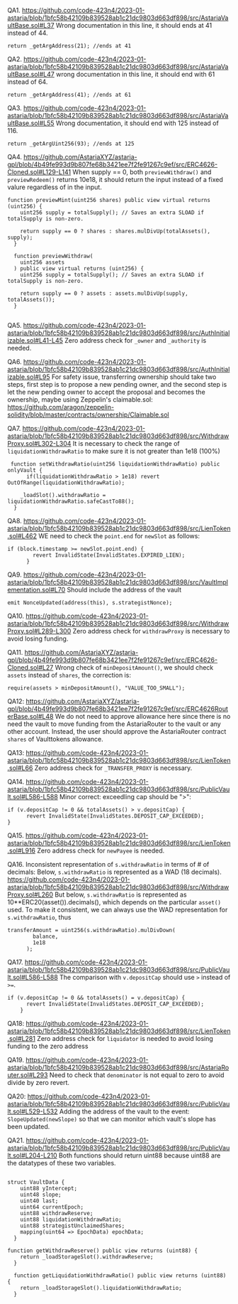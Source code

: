 QA1. https://github.com/code-423n4/2023-01-astaria/blob/1bfc58b42109b839528ab1c21dc9803d663df898/src/AstariaVaultBase.sol#L37
Wrong documentation in this line, it should ends at 41 instead of 44.
```
return _getArgAddress(21); //ends at 41
```

QA2. https://github.com/code-423n4/2023-01-astaria/blob/1bfc58b42109b839528ab1c21dc9803d663df898/src/AstariaVaultBase.sol#L47
wrong documentation in this line, it should end with 61 instead of 64.
```
return _getArgAddress(41); //ends at 61

```

QA3. https://github.com/code-423n4/2023-01-astaria/blob/1bfc58b42109b839528ab1c21dc9803d663df898/src/AstariaVaultBase.sol#L55
Wrong documentation, it should end with 125 instead of 116.
```
return _getArgUint256(93); //ends at 125
```

QA4. https://github.com/AstariaXYZ/astaria-gpl/blob/4b49fe993d9b807fe68b3421ee7f2fe91267c9ef/src/ERC4626-Cloned.sol#L129-L141
When supply == 0, both ``previewWithdraw()`` and ``previewRedeem()`` returns 10e18, it should return the input instead of a fixed valure regardless of in the input.
```
function previewMint(uint256 shares) public view virtual returns (uint256) {
    uint256 supply = totalSupply(); // Saves an extra SLOAD if totalSupply is non-zero.

    return supply == 0 ? shares : shares.mulDivUp(totalAssets(), supply);
  }

  function previewWithdraw(
    uint256 assets
  ) public view virtual returns (uint256) {
    uint256 supply = totalSupply(); // Saves an extra SLOAD if totalSupply is non-zero.

    return supply == 0 ? assets : assets.mulDivUp(supply, totalAssets());
  }


```

QA5. https://github.com/code-423n4/2023-01-astaria/blob/1bfc58b42109b839528ab1c21dc9803d663df898/src/AuthInitializable.sol#L41-L45
Zero address check for ``_owner`` and ``_authority`` is needed.

QA6. https://github.com/code-423n4/2023-01-astaria/blob/1bfc58b42109b839528ab1c21dc9803d663df898/src/AuthInitializable.sol#L95
For safety issue, transferring ownership should take two steps, first step is to propose a new pending owner, and the second step is let the new pending owner to accept the proposal and becomes the ownership, maybe using Zeppelin's claimable.sol: https://github.com/aragon/zeppelin-solidity/blob/master/contracts/ownership/Claimable.sol

QA7. https://github.com/code-423n4/2023-01-astaria/blob/1bfc58b42109b839528ab1c21dc9803d663df898/src/WithdrawProxy.sol#L302-L304
It is necessary to check the range of ``liquidationWithdrawRatio`` to make sure it is not greater than 1e18 (100%)

```
 function setWithdrawRatio(uint256 liquidationWithdrawRatio) public onlyVault {
      if(liquidationWithdrawRatio > 1e18) revert OutOfRange(liquidationWithdrawRatio);

    _loadSlot().withdrawRatio = liquidationWithdrawRatio.safeCastTo88();
  }
```

QA8. https://github.com/code-423n4/2023-01-astaria/blob/1bfc58b42109b839528ab1c21dc9803d663df898/src/LienToken.sol#L462
WE need to check the ``point.end`` for ``newSlot`` as follows:
```
if (block.timestamp >= newSlot.point.end) {
        revert InvalidState(InvalidStates.EXPIRED_LIEN);
      }

```

QA9. https://github.com/code-423n4/2023-01-astaria/blob/1bfc58b42109b839528ab1c21dc9803d663df898/src/VaultImplementation.sol#L70
Should include the address of the vault
```
emit NonceUpdated(address(this), s.strategistNonce);
```

QA10. https://github.com/code-423n4/2023-01-astaria/blob/1bfc58b42109b839528ab1c21dc9803d663df898/src/WithdrawProxy.sol#L289-L300
Zero address check for ``withdrawProxy`` is necessary to avoid losing funding. 

QA11. https://github.com/AstariaXYZ/astaria-gpl/blob/4b49fe993d9b807fe68b3421ee7f2fe91267c9ef/src/ERC4626-Cloned.sol#L27
Wrong check of ``minDepositAmount()``, we should check ``assets`` instead of ``shares``, the correction is:
```
require(assets > minDepositAmount(), "VALUE_TOO_SMALL");

```

QA12: https://github.com/AstariaXYZ/astaria-gpl/blob/4b49fe993d9b807fe68b3421ee7f2fe91267c9ef/src/ERC4626RouterBase.sol#L48
We do not need to approve allowance here since there is no need the vault to move funding from the AstariaRouter to the vault or any other account. Instead, the user should approve the  AstariaRouter contract ``shares`` of Vaulttokens allowance.

QA13: https://github.com/code-423n4/2023-01-astaria/blob/1bfc58b42109b839528ab1c21dc9803d663df898/src/LienToken.sol#L66
Zero address check for ``_TRANSFER_PROXY`` is necessary.


 QA14. https://github.com/code-423n4/2023-01-astaria/blob/1bfc58b42109b839528ab1c21dc9803d663df898/src/PublicVault.sol#L586-L588
Minor correct: exceedling cap should be ">":
```
if (v.depositCap != 0 && totalAssets() > v.depositCap) {
      revert InvalidState(InvalidStates.DEPOSIT_CAP_EXCEEDED);
}

```

QA15. https://github.com/code-423n4/2023-01-astaria/blob/1bfc58b42109b839528ab1c21dc9803d663df898/src/LienToken.sol#L916
Zero address check for ``newPayee`` is needed. 

QA16. Inconsistent representation of ``s.withdrawRatio`` in terms of # of decimals:
Below, ``s.withdrawRatio`` is represented as a WAD (18 decimals).
https://github.com/code-423n4/2023-01-astaria/blob/1bfc58b42109b839528ab1c21dc9803d663df898/src/WithdrawProxy.sol#L260
But below, ``s.withdrawRatio`` is represented as 10**ERC20(asset()).decimals(), which depends
on the particular ``asset()`` used. To make it consistent, we can always use the WAD representation
for ``s.withdrawRatio``, thus

```
transferAmount = uint256(s.withdrawRatio).mulDivDown(
        balance,
        1e18
      );
```
QA17. https://github.com/code-423n4/2023-01-astaria/blob/1bfc58b42109b839528ab1c21dc9803d663df898/src/PublicVault.sol#L586-L588
The comparison with ``v.depositCap`` should use ``>`` instead of ``>=``.
```
if (v.depositCap != 0 && totalAssets() = v.depositCap) {
      revert InvalidState(InvalidStates.DEPOSIT_CAP_EXCEEDED);
    }
```

QA18: https://github.com/code-423n4/2023-01-astaria/blob/1bfc58b42109b839528ab1c21dc9803d663df898/src/LienToken.sol#L281
Zero address check for ``liquidator`` is needed to avoid losing funding to the zero address


QA19. https://github.com/code-423n4/2023-01-astaria/blob/1bfc58b42109b839528ab1c21dc9803d663df898/src/AstariaRouter.sol#L293
Need to check that ``denominator`` is not equal to zero to avoid divide by zero revert. 

QA20: https://github.com/code-423n4/2023-01-astaria/blob/1bfc58b42109b839528ab1c21dc9803d663df898/src/PublicVault.sol#L529-L532
Adding the address of the vault to the event: ``SlopeUpdated(newSlope)`` so that we can monitor which vault's slope has been updated. 

 QA21. https://github.com/code-423n4/2023-01-astaria/blob/1bfc58b42109b839528ab1c21dc9803d663df898/src/PublicVault.sol#L204-L210
Both functions should return uint88 because uint88 are the datatypes of these two variables.

```

struct VaultData {
    uint88 yIntercept;
    uint48 slope;
    uint40 last;
    uint64 currentEpoch;
    uint88 withdrawReserve;
    uint88 liquidationWithdrawRatio;
    uint88 strategistUnclaimedShares;
    mapping(uint64 => EpochData) epochData;
  }

function getWithdrawReserve() public view returns (uint88) {
    return _loadStorageSlot().withdrawReserve;
  }

  function getLiquidationWithdrawRatio() public view returns (uint88) {
    return _loadStorageSlot().liquidationWithdrawRatio;
  }

```